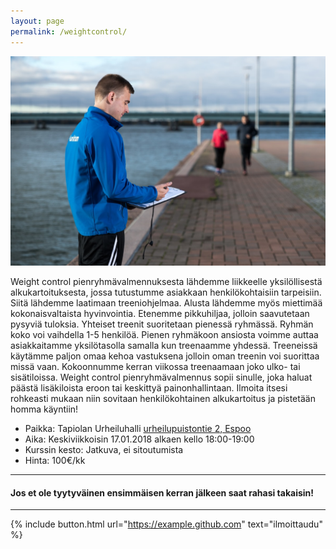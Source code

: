```yaml
---
layout: page
permalink: /weightcontrol/
---
```


![Weight Control](/media/weight-control.jpg)


Weight control pienryhmävalmennuksesta lähdemme liikkeelle yksilöllisestä alkukartoituksesta, jossa tutustumme asiakkaan
henkilökohtaisiin tarpeisiin. Siitä lähdemme laatimaan treeniohjelmaa. Alusta lähdemme myös miettimää kokonaisvaltaista
hyvinvointia. Etenemme pikkuhiljaa, jolloin saavutetaan pysyviä tuloksia. Yhteiset treenit suoritetaan pienessä ryhmässä.
Ryhmän koko voi vaihdella 1-5 henkilöä. Pienen ryhmäkoon ansiosta voimme auttaa asiakkaitamme yksilötasolla samalla kun 
treenaamme yhdessä. Treeneissä käytämme paljon omaa kehoa vastuksena jolloin oman treenin voi suorittaa missä vaan. 
Kokoonnumme kerran viikossa treenaamaan joko ulko- tai sisätiloissa. Weight control pienryhmävalmennus sopii sinulle, joka 
haluat päästä lisäkiloista eroon tai keskittyä painonhallintaan. Ilmoita itsesi rohkeasti mukaan niin sovitaan 
henkilökohtainen alkukartoitus ja pistetään homma käyntiin!


* Paikka: Tapiolan Urheiluhalli [urheilupuistontie 2, Espoo](https://goo.gl/maps/b9bpRYsN9BB2)
* Aika: Keskiviikkoisin 17.01.2018 alkaen kello 18:00-19:00
* Kurssin kesto: Jatkuva, ei sitoutumista
* Hinta: 100€/kk

---

#### Jos et ole tyytyväinen ensimmäisen kerran jälkeen saat rahasi takaisin!

---

{% include button.html url="https://example.github.com" text="ilmoittaudu" %}
